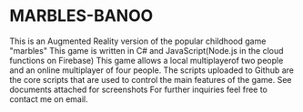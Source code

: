 # MARBLES-BANOO
This is an Augmented Reality version of the popular childhood game "marbles"
This game is written in C# and JavaScript(Node.js in the cloud functions on Firebase)
This game allows a local multiplayerof two people and an online multiplayer of four people.
The scripts uploaded to Github are the core scripts that are used to control the main features of the game.
See documents attached for screenshots
For further inquiries feel free to contact me on email.
